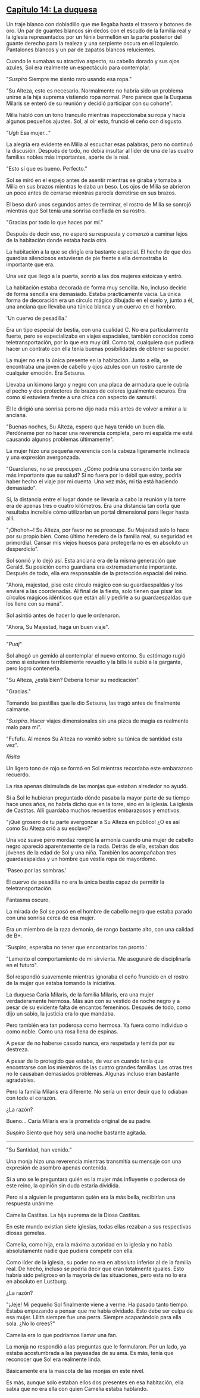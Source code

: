 
## [Capítulo 14: La duquesa](https://novelnext.dramanovels.io/nc/son-of-the-hero-king/chapter-14-the-duchess "Capítulo 14: La duquesa")


Un traje blanco con dobladillo que me llegaba hasta el trasero y botones de oro. Un par de guantes blancos sin dedos con el escudo de la familia real y la iglesia representados por un fénix bermellón en la parte posterior del guante derecho para la realeza y una serpiente oscura en el izquierdo. Pantalones blancos y un par de zapatos blancos relucientes. 

Cuando le sumabas su atractivo aspecto, su cabello dorado y sus ojos azules, Sol era realmente un espectáculo para contemplar. 

"*Suspiro* Siempre me siento raro usando esa ropa."

"Su Alteza, esto es necesario. Normalmente no habría sido un problema unirse a la hija suprema vistiendo ropa normal. Pero parece que la Duquesa Milaris se enteró de su reunión y decidió participar con su cohorte".

Milia habló con un tono tranquilo mientras inspeccionaba su ropa y hacía algunos pequeños ajustes. Sol, al oír esto, frunció el ceño con disgusto. 

"*Ugh* Esa mujer..."

La alegría era evidente en Milia al escuchar esas palabras, pero no continuó la discusión. Después de todo, no debía insultar al líder de una de las cuatro familias nobles más importantes, aparte de la real.

"Esto sí que es bueno. Perfecto." 

Sol se miró en el espejo antes de asentir mientras se giraba y tomaba a Milia en sus brazos mientras le daba un beso. Los ojos de Milia se abrieron un poco antes de cerrarse mientras parecía derretirse en sus brazos. 

El beso duró unos segundos antes de terminar, el rostro de Milia se sonrojó mientras que Sol tenía una sonrisa confiada en su rostro. 

"Gracias por todo lo que haces por mí."

Después de decir eso, no esperó su respuesta y comenzó a caminar lejos de la habitación donde estaba hacia otra. 

La habitación a la que se dirigía era bastante especial. El hecho de que dos guardias silenciosos estuvieran de pie frente a ella demostraba lo importante que era. 

Una vez que llegó a la puerta, sonrió a las dos mujeres estoicas y entró. 

La habitación estaba decorada de forma muy sencilla. No, incluso decirlo de forma sencilla era demasiado. Estaba prácticamente vacía. La única forma de decoración era un círculo mágico dibujado en el suelo y, junto a él, una anciana que llevaba una túnica blanca y un cuervo en el hombro. 

'Un cuervo de pesadilla.'

Era un tipo especial de bestia, con una cualidad C. No era particularmente fuerte, pero se especializaba en viajes espaciales, también conocidos como teletransportación, por lo que era muy útil. Como tal, cualquiera que pudiera hacer un contrato con ella tenía buenas posibilidades de obtener su poder. 

La mujer no era la única presente en la habitación. Junto a ella, se encontraba una joven de cabello y ojos azules con un rostro carente de cualquier emoción. Era Setsuna. 

Llevaba un kimono largo y negro con una placa de armadura que le cubría el pecho y dos protectores de brazos de colores igualmente oscuros. Era como si estuviera frente a una chica con aspecto de samurái. 

Él le dirigió una sonrisa pero no dijo nada más antes de volver a mirar a la anciana. 

"Buenas noches, Su Alteza, espero que haya tenido un buen día. Perdóneme por no hacer una reverencia completa, pero mi espalda me está causando algunos problemas últimamente".

La mujer hizo una pequeña reverencia con la cabeza ligeramente inclinada y una expresión avergonzada. 

"Guardianes, no se preocupen. ¿Cómo podría una convención tonta ser más importante que su salud? Si no fuera por lo débil que estoy, podría haber hecho el viaje por mi cuenta. Una vez más, mi tía está haciendo demasiado".

Sí, la distancia entre el lugar donde se llevaría a cabo la reunión y la torre era de apenas tres o cuatro kilómetros. Era una distancia tan corta que resultaba increíble cómo utilizarían un portal dimensional para llegar hasta allí. 

"¡Ohohoh~! Su Alteza, por favor no se preocupe. Su Majestad solo lo hace por su propio bien. Como último heredero de la familia real, su seguridad es primordial. Cansar mis viejos huesos para protegerla no es en absoluto un desperdicio".

Sol sonrió y lo dejó así. Esta anciana era de la misma generación que Gerald. Su posición como guardiana era extremadamente importante. Después de todo, ella era responsable de la protección espacial del reino. 

"Ahora, majestad, pise este círculo mágico con su guardaespaldas y los enviaré a las coordenadas. Al final de la fiesta, solo tienen que pisar los círculos mágicos idénticos que están allí y pedirle a su guardaespaldas que los llene con su maná".

Sol asintió antes de hacer lo que le ordenaron. 

"Ahora, Su Majestad, haga un buen viaje".

----

"*Puaj*"

Sol ahogó un gemido al contemplar el nuevo entorno. Su estómago rugió como si estuviera terriblemente revuelto y la bilis le subió a la garganta, pero logró contenerla. 

"Su Alteza, ¿está bien? Debería tomar su medicación".

"Gracias."

Tomando las pastillas que le dio Setsuna, las tragó antes de finalmente calmarse. 

"*Suspiro*. Hacer viajes dimensionales sin una pizca de magia es realmente malo para mí".

"Fufufu. Al menos Su Alteza no vomitó sobre su túnica de santidad esta vez".

*Risita*

Un ligero tono de rojo se formó en Sol mientras recordaba este embarazoso recuerdo. 

La risa apenas disimulada de las monjas que estaban alrededor no ayudó. 

Si a Sol le hubieran preguntado dónde pasaba la mayor parte de su tiempo hace unos años, no habría dicho que en la torre, sino en la iglesia. La iglesia de Castitas. Allí guardaba muchos recuerdos embarazosos y emotivos. 

"¡Qué grosero de tu parte avergonzar a Su Alteza en público! ¿O es así como Su Alteza crió a su esclavo?"

Una voz suave pero mordaz rompió la armonía cuando una mujer de cabello negro apareció aparentemente de la nada. Detrás de ella, estaban dos jóvenes de la edad de Sol y una niña. También los acompañaban tres guardaespaldas y un hombre que vestía ropa de mayordomo. 

'Paseo por las sombras.'

El cuervo de pesadilla no era la única bestia capaz de permitir la teletransportación. 

Fantasma oscuro. 

La mirada de Sol se posó en el hombre de cabello negro que estaba parado con una sonrisa cerca de esa mujer.

Era un miembro de la raza demonio, de rango bastante alto, con una calidad de B+. 

'Suspiro, esperaba no tener que encontrarlos tan pronto.'

"Lamento el comportamiento de mi sirvienta. Me aseguraré de disciplinarla en el futuro".

Sol respondió suavemente mientras ignoraba el ceño fruncido en el rostro de la mujer que estaba tomando la iniciativa. 

La duquesa Caria Milaris, de la familia Milaris, era una mujer verdaderamente hermosa. Más aún con su vestido de noche negro y a pesar de su evidente falta de encantos femeninos. Después de todo, como dijo un sabio, la justicia era lo que mandaba. 

Pero también era tan poderosa como hermosa. Ya fuera como individuo o como noble. Como una rosa llena de espinas. 

A pesar de no haberse casado nunca, era respetada y temida por su destreza. 

A pesar de lo protegido que estaba, de vez en cuando tenía que encontrarse con los miembros de las cuatro grandes familias. Las otras tres no le causaban demasiados problemas. Algunas incluso eran bastante agradables. 

Pero la familia Milaris era diferente. No sería un error decir que lo odiaban con todo el corazón. 

¿La razón? 

Bueno… Caria Milaris era la prometida original de su padre. 

*Suspiro* Siento que hoy será una noche bastante agitada.

----

"Su Santidad, han venido."

Una monja hizo una reverencia mientras transmitía su mensaje con una expresión de asombro apenas contenida. 

Si a uno se le preguntara quién es la mujer más influyente o poderosa de este reino, la opinión sin duda estaría dividida.

Pero si a alguien le preguntaran quién era la más bella, recibirían una respuesta unánime. 

Camelia Castitas. La hija suprema de la Diosa Castitas. 

En este mundo existían siete iglesias, todas ellas rezaban a sus respectivas diosas gemelas. 

Camelia, como hija, era la máxima autoridad en la iglesia y no había absolutamente nadie que pudiera competir con ella. 

Como líder de la iglesia, su poder no era en absoluto inferior al de la familia real. De hecho, incluso se podría decir que eran totalmente iguales. Esto habría sido peligroso en la mayoría de las situaciones, pero esta no lo era en absoluto en Lustburg. 

¿La razón? 

"¡Jeje! Mi pequeño Sol finalmente viene a verme. Ha pasado tanto tiempo. Estaba empezando a pensar que me había olvidado. Esto debe ser culpa de esa mujer. Lilith siempre fue una perra. Siempre acaparándolo para ella sola. ¿No lo crees?" 

Camelia era lo que podríamos llamar una fan. 

La monja no respondió a las preguntas que le formularon. Por un lado, ya estaba acostumbrada a las payasadas de su ama. Es más, tenía que reconocer que Sol era realmente linda.

Básicamente era la mascota de las monjas en este nivel. 

Es más, aunque solo estaban ellos dos presentes en esa habitación, ella sabía que no era ella con quien Camelia estaba hablando.